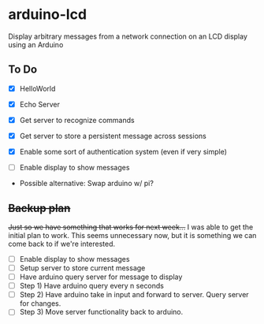 arduino-lcd
===========

Display arbitrary messages from a network connection on an LCD display using an Arduino


To Do
--------
- [x] HelloWorld
- [x] Echo Server
- [x] Get server to recognize commands
- [x] Get server to store a persistent message across sessions
- [x] Enable some sort of authentication system (even if very simple)

- [ ] Enable display to show messages

- Possible alternative: Swap arduino w/ pi?

~~Backup plan~~
-------------
~~Just so we have something that works for next week...~~
I was able to get the initial plan to work. This seems unnecessary now, but it is something we can come back to if we're interested.

- [ ] Enable display to show messages
- [ ] Setup server to store current message
- [ ] Have arduino query server for message to display
- [ ] Step 1) Have arduino query every n seconds
- [ ] Step 2) Have arduino take in input and forward to server. Query server for changes.
- [ ] Step 3) Move server functionality back to arduino.
